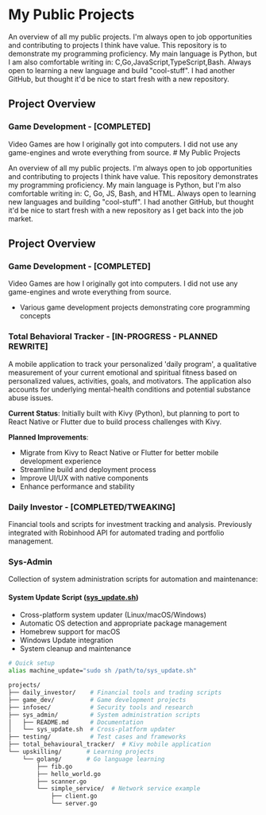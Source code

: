 # My Public Projects

An overview of all my public projects. I'm always open to job opportunities and contributing to projects I think have value. 
This repository is to demonstrate my programming proficiency. My main language is Python, but I am also comfortable writing in: 
C,Go,JavaScript,TypeScript,Bash. Always open to learning a new language and build "cool-stuff". I had another GitHub, but thought it'd be nice to start fresh with a new repository. 

## Project Overview

### Game Development - [COMPLETED]
Video Games are how I originally got into computers. I did not use any game-engines and wrote everything from source. # My Public Projects

An overview of all my public projects. I'm always open to job opportunities and contributing to projects I think have value. 
This repository demonstrates my programming proficiency. My main language is Python, but I'm also comfortable writing in: 
C, Go, JS, Bash, and HTML. Always open to learning new languages and building "cool-stuff". I had another GitHub, but thought it'd be nice to start fresh with a 
new repository as I get back into the job market.

## Project Overview

### Game Development - [COMPLETED]
Video Games are how I originally got into computers. I did not use any game-engines and wrote everything from source. 
- Various game development projects demonstrating core programming concepts

### Total Behavioral Tracker - [IN-PROGRESS - PLANNED REWRITE]
A mobile application to track your personalized 'daily program', a qualitative measurement of your current emotional and spiritual fitness based on personalized values, activities, goals, and motivators. The application also accounts for underlying mental-health conditions and potential substance abuse issues.

**Current Status**: Initially built with Kivy (Python), but planning to port to React Native or Flutter due to build process challenges with Kivy.

**Planned Improvements**:
- Migrate from Kivy to React Native or Flutter for better mobile development experience
- Streamline build and deployment process
- Improve UI/UX with native components
- Enhance performance and stability

### Daily Investor - [COMPLETED/TWEAKING]
Financial tools and scripts for investment tracking and analysis. Previously integrated with Robinhood API for automated trading and portfolio management.

### Sys-Admin
Collection of system administration scripts for automation and maintenance:

#### System Update Script ([sys_update.sh](cci:7://file:///Users/lukaselsrode/dev_work/projects/sys_admin/sys_update.sh:0:0-0:0))
- Cross-platform system updater (Linux/macOS/Windows)
- Automatic OS detection and appropriate package management
- Homebrew support for macOS
- Windows Update integration
- System cleanup and maintenance

```bash
# Quick setup
alias machine_update="sudo sh /path/to/sys_update.sh"
```

```bash
projects/
├── daily_investor/    # Financial tools and trading scripts
├── game_dev/          # Game development projects
├── infosec/           # Security tools and research
├── sys_admin/         # System administration scripts
│   ├── README.md      # Documentation
│   └── sys_update.sh  # Cross-platform updater
├── testing/           # Test cases and frameworks
├── total_behavioural_tracker/  # Kivy mobile application
└── upskilling/       # Learning projects
    └── golang/       # Go language learning
        ├── fib.go
        ├── hello_world.go
        ├── scanner.go
        └── simple_service/  # Network service example
            ├── client.go
            └── server.go
``` 


